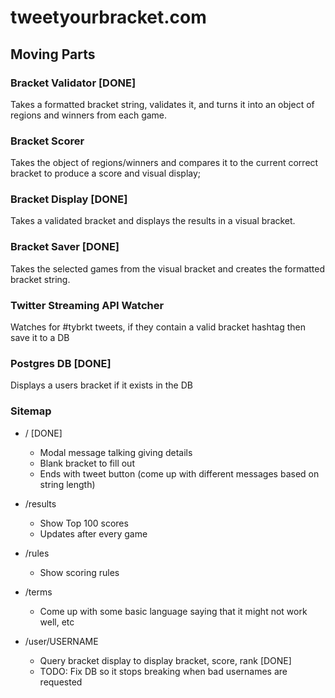 # tweetyourbracket.com

## Moving Parts

### Bracket Validator [DONE]
Takes a formatted bracket string, validates it, and turns it into an object of regions and winners from each game.

### Bracket Scorer
Takes the object of regions/winners and compares it to the current correct bracket to produce a score and visual display;

### Bracket Display [DONE]
Takes a validated bracket and displays the results in a visual bracket.

### Bracket Saver [DONE]
Takes the selected games from the visual bracket and creates the formatted bracket string.

### Twitter Streaming API Watcher
Watches for #tybrkt tweets, if they contain a valid bracket hashtag then save it to a DB

### Postgres DB [DONE]
Displays a users bracket if it exists in the DB

### Sitemap

- / [DONE]
  * Modal message talking giving details
  * Blank bracket to fill out
  * Ends with tweet button (come up with different messages based on string length)

- /results
  * Show Top 100 scores
  * Updates after every game

- /rules
  * Show scoring rules

- /terms
  * Come up with some basic language saying that it might not work well, etc

- /user/USERNAME
  * Query bracket display to display bracket, score, rank [DONE]
  * TODO: Fix DB so it stops breaking when bad usernames are requested
